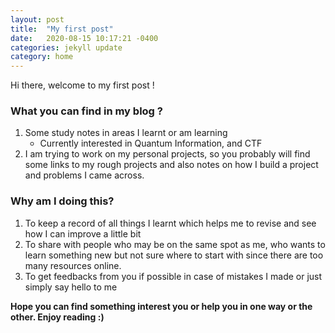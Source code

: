 ```yaml
---
layout: post
title:  "My first post"
date:   2020-08-15 10:17:21 -0400
categories: jekyll update
category: home
---
```

Hi there, welcome to my first post !

### What you can find in my blog ?
1. Some study notes in areas I learnt or am learning 
	- Currently interested in Quantum Information, and CTF
2. I am trying to work on my personal projects, so you probably will find some links to my rough projects and also notes on how I build a project and problems I came across. 


### Why am I doing this?
1. To keep a record of all things I learnt which helps me to revise and see how I can improve a little bit 
2. To share with people who may be on the same spot as me, who wants to learn something new but not sure where to start with since there are too many resources online.
3. To get feedbacks from you if possible in case of mistakes I made or just simply say hello to me

**Hope you can find something interest you or help you in one way or the other. 
Enjoy reading :)**